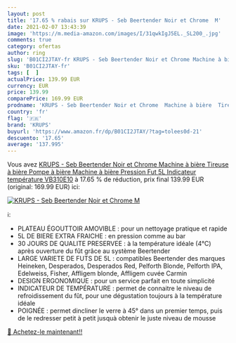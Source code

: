 ```yaml
---
layout: post
title: '17.65 % rabais sur KRUPS - Seb Beertender Noir et Chrome  M'
date: 2021-02-07 13:43:39
image: 'https://m.media-amazon.com/images/I/31qwkIgJ5EL._SL200_.jpg'
comments: true
category: ofertas
author: ring
slug: 'B01CI2JTAY-fr KRUPS - Seb Beertender Noir et Chrome Machine à bière...'
sku: 'B01CI2JTAY-fr'
tags: [  ]
actualPrice: 139.99 EUR
currency: EUR
price: 139.99
comparePrice: 169.99 EUR
prodname: 'KRUPS - Seb Beertender Noir et Chrome  Machine à bière  Tireuse à bière  Pompe à bière  Machine à bière  Pression  Fut 5L  Indicateur température VB310E10'
country: 'fr'
flag: '🇫🇷'
brand: 'KRUPS'
buyurl: 'https://www.amazon.fr/dp/B01CI2JTAY/?tag=tolees0d-21'
descuento: '17.65'
average: '137.995'
---
```


Vous avez [KRUPS - Seb Beertender Noir et Chrome  Machine à bière  Tireuse à bière  Pompe à bière  Machine à bière  Pression  Fut 5L  Indicateur température VB310E10](https://www.amazon.fr/dp/B01CI2JTAY/?tag=tolees0d-21)  à  17.65 % de réduction, prix final  139.99 EUR (original: 169.99 EUR) ici:

[![KRUPS - Seb Beertender Noir et Chrome  M](https://m.media-amazon.com/images/I/31qwkIgJ5EL._SL200_.jpg)](https://www.amazon.fr/dp/B01CI2JTAY/?tag=tolees0d-21)

ℹ️:

- PLATEAU ÉGOUTTOIR AMOVIBLE : pour un nettoyage pratique et rapide
- 5L DE BIERE EXTRA FRAICHE : en pression comme au bar
- 30 JOURS DE QUALITE PRESERVEE : à la température idéale (4°C) après ouverture du fût grâce au système Beertender
- LARGE VARIETE DE FUTS DE 5L : compatibles Beertender des marques Heineken, Desperados, Desperados Red, Pelforth Blonde, Pelforth IPA, Edelweiss, Fisher, Affligem blonde, Affligem cuvée Carmin
- DESIGN ERGONOMIQUE : pour un service parfait en toute simplicité
- INDICATEUR DE TEMPÉRATURE : permet de connaitre le niveau de refroidissement du fût, pour une dégustation toujours à la température idéale
- POIGNÉE : permet dincliner le verre à 45° dans un premier temps, puis de le redresser petit à petit jusquà obtenir le juste niveau de mousse

[🛒 Achetez-le maintenant!!](https://www.amazon.fr/dp/B01CI2JTAY/?tag=tolees0d-21)
